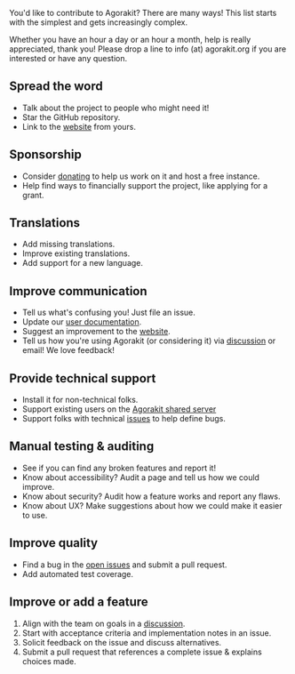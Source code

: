 You'd like to contribute to Agorakit? There are many ways! This list starts with the simplest and gets increasingly complex.

Whether you have an hour a day or an hour a month, help is really appreciated, thank you! Please drop a line to info (at) agorakit.org if you are interested or have any question.

## Spread the word
- Talk about the project to people who might need it!
- Star the GitHub repository.
- Link to the [website](https://agorakit.org/en/) from yours.

## Sponsorship
- Consider [donating](https://agorakit.org/en/support.php) to help us work on it and host a free instance.
- Help find ways to financially support the project, like applying for a grant.

## Translations
- Add missing translations.
- Improve existing translations.
- Add support for a new language.

## Improve communication
- Tell us what's confusing you! Just file an issue.
- Update our [user documentation](https://github.com/agorakit/agorakit-docs).
- Suggest an improvement to the [website](https://github.com/agorakit/agorakit-website).
- Tell us how you're using Agorakit (or considering it) via [discussion](https://app.agorakit.org) or email! We love feedback!

## Provide technical support
- Install it for non-technical folks.
- Support existing users on the [Agorakit shared server](https://app.agorakit.org)
- Support folks with technical [issues](https://github.com/agorakit/agorakit/issues) to help define bugs.

## Manual testing & auditing
- See if you can find any broken features and report it!
- Know about accessibility? Audit a page and tell us how we could improve.
- Know about security? Audit how a feature works and report any flaws.
- Know about UX? Make suggestions about how we could make it easier to use.

## Improve quality
- Find a bug in the [open issues](https://github.com/agorakit/agorakit/issues) and submit a pull request.
- Add automated test coverage.

## Improve or add a feature
1. Align with the team on goals in a [discussion](https://app.agorakit.org).
1. Start with acceptance criteria and implementation notes in an issue.
1. Solicit feedback on the issue and discuss alternatives.
1. Submit a pull request that references a complete issue & explains choices made.

